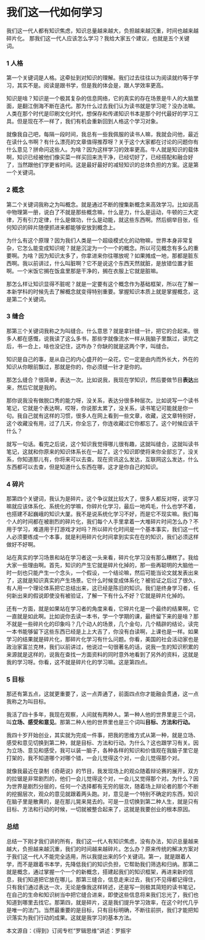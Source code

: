 # 我们这一代如何学习

我们这一代人都有知识焦虑，知识总量越来越大，负担越来越沉重，时间也越来越碎片化。
那我们这一代人应该怎么学习？我给大家五个建议，也就是五个关键词。

### 1 人格
第一个关键词是人格。这牵扯到对知识的理解。我们过去往往以为阅读就约等于学习，其实不是。阅读是跟书学，但是我的体会是，跟人学效率更高。

知识是啥？知识是一个极其复杂的信息网络，它的真实的存在场景是牛人的大脑里面，是翻江倒海不断在迭代。那为什么过去我们认为读书就是学习呢？没办法嘛。人类在那个时代是印刷文化时代，想保存和传递知识书本是那个时代最好的学习工具。但是现在不一样了，我们有机会重新回到人格这个学习对象。

就像我自己吧，每隔一段时间，我总有一些我佩服的读书人嘛，我就会问他，最近在读什么书啊？有什么漂亮的文章值得推荐呀？关于这个大家都在讨论的问题你有什么意见？拼命问这些人。为啥？因为这样学习的效率更高。牛人就是知识的载体啊，知识已经被他们像买菜一样买回来洗干净，已经切好了，已经搭配和融合好了，当然跟他们学更省时间。这是最好最好的减轻知识的总体负担的方案。这是第一个关键词。

### 2 概念
第二个关键词我称之为叫概念。就是通过不断的搜集新概念来高效学习。比如说高中物理第一册，说白了不就是那些概念嘛，什么是力，什么是运动，牛顿的三大定律，万有引力定律，什么是做功，什么是动能，就这些东西啊。然后纲举目张，任何知识的碎片随便抓进来都能够安放到概念上。

为什么有这个原理？因为我们人类是一个超级模式化的动物嘛，世界本身非常复杂，它怎么能变成知识呢？就是沉淀为一个一个的概念。所以可见概念有多么的重要啊。为啥？因为知识太多了，你拿进来你往哪放呢？如果摊成一地，那都是脏东西啊。我以前讲过，什么叫脏啊？它不是说这个东西天然就脏，是放错位置才脏啊。一个米饭它搁在饭盒里那是干净的，搁在衣服上它就是脏嘛。

那怎么样让知识显得不脏呢？就是一定要有这个概念作为基础框架，所以在了解一本新学科的时候先去了解概念就变得特别重要。掌握知识本质上就是掌握概念，这是第二个关键词。

### 3 缝合

那第三个关键词我称之为叫缝合。什么意思？就是拿针缝一针，把它的合起来。很多人都在感慨，说我读了这么多书，那些字就像流水一样从我脑子里飘过，读完之后，书一合上，啥也没记住，这咋办？你缺的就是这两个字，叫缝合。

知识是自己的事，是从自己的内心盛开的一朵花，它一定是由内而外长大，外在的知识从你眼前飘过，那就是你的，你必须缝一针才是你的。

那怎么缝合？很简单，表达一次。比如说我，我现在学知识，然后要做节目**表达**出来，然后它就是我的。

那你说我没有做脱口秀的能力呀，没关系，表达分很多种层次。比如说写一个读书笔记，它就是个表达啊，哎呀，你说那太累了，没关系，读书笔记可能就是你一句。我自己就有这样的习惯，很多人在网上看到一些文章，收藏，这文章特别好，这个收藏没有用，过了几天，你全忘了，你连收藏过它你都忘了。这个时候应该干什么？

就写一句话。看完之后说，这个知识我觉得哪儿很有趣，这就叫缝合，这就叫读书笔记，这就和你原来的知识体系长在一起了。这个知识即使将来你全部忘了，没关系，你知道那儿有，你将来可以去查。现在资讯这么发达，互联网这么发达，什么东西都可以去查，但是知道什么东西在哪，这才是你自己的知识。

### 4 碎片

那第四个关键词，我认为是碎片。这个争议就比较大了，很多人都反对呀，说学习嘛就应该体系化、系统化的学嘛，你碎片化学习，最后一地鸡毛，什么也学不着，也搭建不起巍峨的知识大厦。我不是说系统化学习不好，而是它不现实嘛。我们每个人的时间都在被剧烈的碎片化，我们每个人手里拿着一大堆碎片时间怎么办？不用于学习，难道用于打游戏才对吗？所以碎片化时间是一个基本事实，我们这一代人必须要练成一个本事，就是利用碎片化时间拿到实实在在的知识，我们必须这样做好不好啊。

站在真实的学习场景和站在学习者这一头来看，碎片化学习没有那么糟糕了。我给大家一些理由啊。首先，知识的产生它就是碎片化掉的，那一些再聪明的大脑他一时一刻也只能产生一个念头，一个假设，一个结论嘛，然后可能当论文就发表出来了，这就是知识真实的产生场景。它什么时候变成体系化？被验证之后过了很久，有人用一个理论体系把它总结出来，这已经是陈旧的知识。我们是终身学习者，任何新出来的假说即使没有被验证，了解一下有什么不好？它就是碎片化掉的。

还有一方面，就是如果站在学习者的角度来看，它碎片化是一个最终的结果啊，它一直就是如此啊。比如说你去读一本书，学一个学期的课，最终留下来的是啥？那不就是一些碎片化的印象吗？几个动人的场景，几个金句，几个精辟的结论，读完一本书能够留下这些东西已经是上上大吉了，你没有白读啊，上课也是一样。如果学习的结果就是碎片化，那碎片化学习有什么问题。你看，美国的社会活动家也是政治家富兰克林，我们以前讲过，他说过一句很著名的话，说我一生的知识积累的来源就是这样的，说我在查找一方面资料的同时意外地看到了另外的资料，这就是我的学习呀。你看，这不就是碎片化的学习嘛。这是第四点。

### 5 目标

 那还有第五点，这就更重要了，这一点弄通了，前面四点你才能融会贯通，这一点我称之为叫目标。

 我活了四十多年，我现在观察，人间就有两种人。第一种人他的世界里是三个词，叫**立场、感受和意见**。那第二种人他的世界里也是三个词叫**目标、方法和行动。**

 我四十岁开始创业，其实就为完成一件事，把我的思维方式从第一种，就是立场、感受和意见切换到第二种，就是目标、方法和行动。为什么？这也跟学习有关。因为立场、意见和感受，我可以装一脑子，各种各样的知识和价值观在我脑子里它是打架的，我不知道哪个对哪个错，一会儿觉得这个对，一会儿觉得那个对。

 就像我最近在录制《奇葩说》的节目，我发现场上的观众随着辩论赛的展开，双方的拉锯是非常剧烈的，他们一会儿觉得这个对，一会儿又觉得那个对。为什么？因为世界是剧烈分层的，任何一个选择都有无穷的层次，随着场上辩论者的那个不断的挖掘层次，观众的意见就跟着两头跑。对，意见是一个特别不确定的东西，知识在脑子里是散黄的，是在那儿晃来晃去的。可是一旦切换到第二种人生，就是只有目标、方法和行动的时候，一切就被整合起来了，这就是我要创业的根本原因。

### 总结

总结一下刚才我们讲的所有，我们这一代人有知识焦虑，没有办法，知识总量越来越大，负担越来越沉重，我们的时间越来越碎片。怎么办？原来传统的解决方案对于我们这一代人不能完全适用，所以我提出来的5个关键词。第一，就是跟着人学，而不是跟着书本学，先降低我们的知识负担，它帮助我们筛选和归纳。那第二就是概念，通过掌握一个一个的新概念，搭建起我们的知识框架，再进来新的信息，我们知道把它放在哪儿。那第三缝合，信息走来过去，我们不见得都记得住，只有我们通过表达一次，无论是像我这样转述，还是写一则极其简短的读书笔记，在自己的生命和知识树当中把它缝合进来，即使这些信息将来我们忘光了，我们也知道到哪里去找它。那第四，就是碎片，这是我们提升学习效率，在这个时代几乎是唯一的法门。当然最重要的是目标，只有目标明确，不断往前拱，我们才能把知识落实为我们行动的成果。这就是我学习的基本方法。


本文源自：《得到》订阅专栏“罗辑思维”讲述：罗振宇
